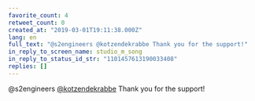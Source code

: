 ```yaml
---
favorite_count: 4
retweet_count: 0
created_at: "2019-03-01T19:11:38.000Z"
lang: en
full_text: "@s2engineers @kotzendekrabbe Thank you for the support!"
in_reply_to_screen_name: studio_m_song
in_reply_to_status_id_str: "1101457613190033408"
replies: []
---
```


@s2engineers [@kotzendekrabbe](https://twitter.com/kotzendekrabbe) Thank you for
the support!
